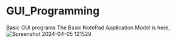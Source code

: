 # GUI_Programming
Basic GUI programs
The Basic NotePad Application Model is here,
![Screenshot 2024-04-05 121529](https://github.com/PavanKumar2621/GUI_Programming/assets/151817128/adb4bd3f-9b1a-42a5-8f3b-fa9cc7fb806f)
